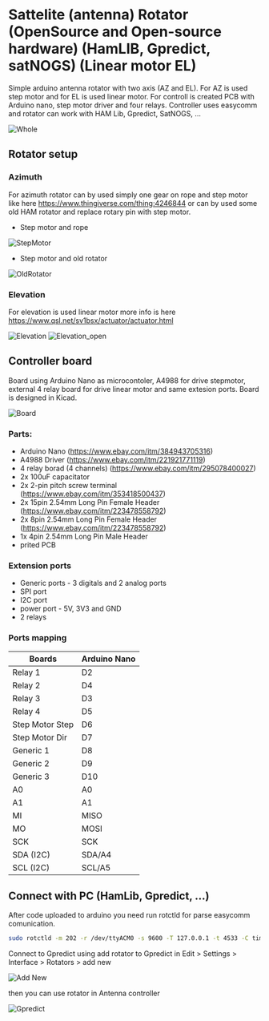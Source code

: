 # Sattelite (antenna) Rotator (OpenSource and Open-source hardware) (HamLIB, Gpredict, satNOGS) (Linear motor EL)

Simple arduino antenna rotator with two axis (AZ and EL). For AZ is used step motor and for EL is used linear motor. 
For controll is created PCB with Arduino nano, step motor driver and four relays. Controller uses easycomm and rotator can work with HAM Lib, Gpredict, SatNOGS, ...

![Whole](https://raw.githubusercontent.com/Lukas0025/SatteliteRotator/master/IMGs/whole.jpg?sanitize=true)

## Rotator setup

### Azimuth

For azimuth rotator can by used simply one gear on rope and step motor like here https://www.thingiverse.com/thing:4246844 or can by used some old HAM rotator and replace rotary pin with step motor.

* Step motor and rope

![StepMotor](https://raw.githubusercontent.com/Lukas0025/SatteliteRotator/master/IMGs/stepmotoraz.jpg?sanitize=true)

* Step motor and old rotator

![OldRotator](https://raw.githubusercontent.com/Lukas0025/SatteliteRotator/master/IMGs/rotatoraz.jpg?sanitize=true)


### Elevation

For elevation is used linear motor more info is here https://www.qsl.net/sv1bsx/actuator/actuator.html

![Elevation](https://www.qsl.net/sv1bsx/actuator/30_an.gif)
![Elevation_open](https://www.qsl.net/sv1bsx/actuator/70_an-1a.gif)

## Controller board

Board using Arduino Nano as microcontoler, A4988 for drive stepmotor, external 4 relay board for drive linear motor and same extesion ports. Board is designed in Kicad.

![Board](https://raw.githubusercontent.com/Lukas0025/SatteliteRotator/master/IMGs/dps_design.png?sanitize=true)

### Parts:

* Arduino Nano (https://www.ebay.com/itm/384943705316)
* A4988 Driver (https://www.ebay.com/itm/221921771119)
* 4 relay borad (4 channels) (https://www.ebay.com/itm/295078400027)
* 2x 100uF capacitator
* 2x 2-pin pitch screw terminal (https://www.ebay.com/itm/353418500437)
* 2x 15pin 2.54mm Long Pin Female Header (https://www.ebay.com/itm/223478558792)
* 2x 8pin 2.54mm Long Pin Female Header (https://www.ebay.com/itm/223478558792)
* 1x 4pin 2.54mm Long Pin Male Header
* prited PCB 

### Extension ports

* Generic ports - 3 digitals and 2 analog ports
* SPI port
* I2C port
* power port - 5V, 3V3 and GND
* 2 relays

### Ports mapping

|  Boards          | Arduino Nano |
|------------------|--------------|
| Relay 1          |      D2      |
| Relay 2          |      D4      |
| Relay 3          |      D3      |
| Relay 4          |      D5      |
| Step Motor Step  |      D6      |
| Step Motor Dir   |      D7      |
| Generic 1        |      D8      |
| Generic 2        |      D9      |
| Generic 3        |      D10     |
| A0               |      A0      |
| A1               |      A1      |
| MI               |    MISO      |
| MO               |    MOSI      |
| SCK              |     SCK      |
| SDA (I2C)        |     SDA/A4   |
| SCL (I2C)        |     SCL/A5   |

## Connect with PC (HamLib, Gpredict, ...)

After code uploaded to arduino you need run rotctld for parse easycomm comunication.

```sh
sudo rotctld -m 202 -r /dev/ttyACM0 -s 9600 -T 127.0.0.1 -t 4533 -C timeout=5000 -C retry=0 -vvvvvvvv > pause
```

Connect to Gpredict using add rotator to Gpredict in Edit > Settings > Interface > Rotators > add new

![Add New](https://raw.githubusercontent.com/Lukas0025/SatteliteRotator/master/IMGs/gpredictadd.png?sanitize=true)

then you can use rotator in Antenna controller

![Gpredict](https://raw.githubusercontent.com/Lukas0025/SatteliteRotator/master/IMGs/gpredict.png?sanitize=true)
